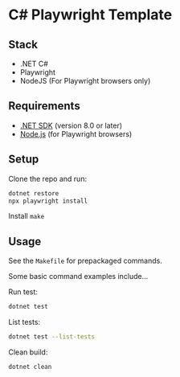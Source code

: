 # C# Playwright Template

## Stack

* .NET C#
* Playwright
* NodeJS (For Playwright browsers only)

## Requirements

- [.NET SDK](https://dotnet.microsoft.com/download) (version 8.0 or later)
- [Node.js](https://nodejs.org/) (for Playwright browsers)

## Setup

Clone the repo and run:

```bash
dotnet restore
npx playwright install
```

Install `make`

## Usage

See the `Makefile` for prepackaged commands. 

Some basic command examples include...

Run test:

```bash
dotnet test
```

List tests:

```bash
dotnet test --list-tests
```

Clean build:

```bash
dotnet clean
```
